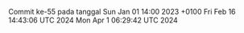 Commit ke-55 pada tanggal Sun Jan 01 14:00 2023 +0100
Fri Feb 16 14:43:06 UTC 2024
Mon Apr  1 06:29:42 UTC 2024
